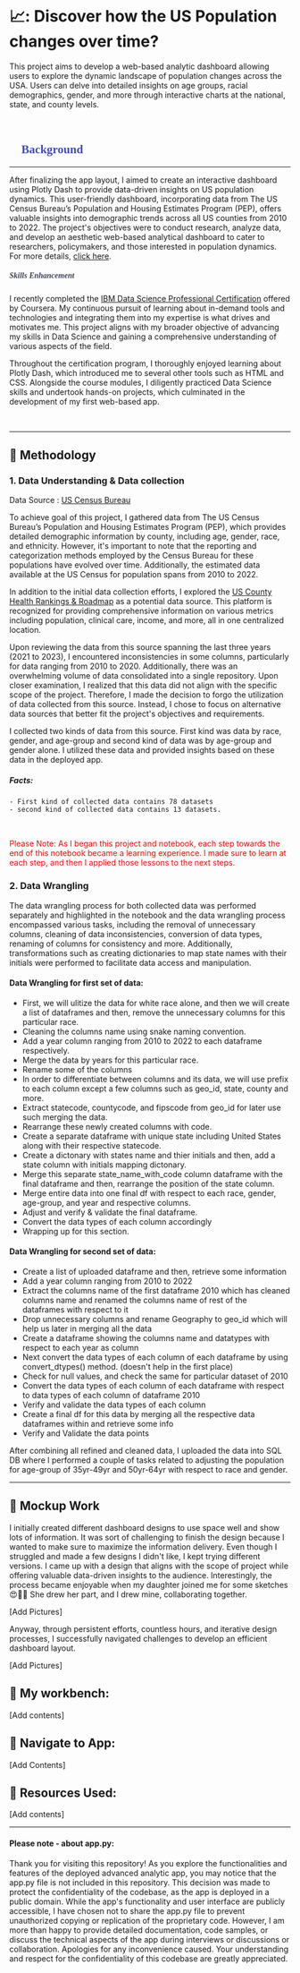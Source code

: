 # 📈: Discover how the US Population changes over time? 
This project aims to develop a web-based analytic dashboard allowing users to explore the dynamic landscape of population changes across the USA. Users can delve into detailed insights on age groups, racial demographics, gender, and more through interactive charts at the national, state, and county levels.

<br>

## **<span style="color:#424dc1; font-family:montserrat;">:page_facing_up: Background </span>**
* **

After finalizing the app layout, I aimed to create an interactive dashboard using Plotly Dash to provide data-driven insights on US population dynamics. This user-friendly dashboard, incorporating data from The US Census Bureau’s Population and Housing Estimates Program (PEP), offers valuable insights into demographic trends across all US counties from 2010 to 2022. The project's objectives were to conduct research, analyze data, and develop an aesthetic web-based analytical dashboard to cater to researchers, policymakers, and those interested in population dynamics. For more details, [click here](https://data.census.gov/).

##### **<span style="color:rgba(51, 55, 75, 0.95); font-family:montserrat;">Skills Enhancement </span>**

I recently completed the [IBM Data Science Professional Certification](https://www.coursera.org/account/accomplishments/professional-cert/SMB6GDH3KV6R) offered by Coursera. My continuous pursuit of learning about in-demand tools and technologies and integrating them into my expertise is what drives and motivates me. This project aligns with my broader objective of advancing my skills in Data Science and gaining a comprehensive understanding of various aspects of the field.

Throughout the certification program, I thoroughly enjoyed learning about Plotly Dash, which introduced me to several other tools such as HTML and CSS. Alongside the course modules, I diligently practiced Data Science skills and undertook hands-on projects, which culminated in the development of my first web-based app.

<br>
<hr>

## :page_facing_up: Methodology
  ### 1. Data Understanding & Data collection 
  Data Source : [US Census Bureau](https://www.census.gov/)

To achieve goal of this project, I gathered data from The US Census Bureau’s Population and Housing Estimates Program (PEP), which provides detailed demographic information by county, including age, gender, race, and ethnicity. However, it's important to note that the reporting and categorization methods employed by the Census Bureau for these populations have evolved over time. Additionally, the estimated data available at the US Census for population spans from 2010 to 2022.

In addition to the initial data collection efforts, I explored the [US County Health Rankings & Roadmap](https://www.countyhealthrankings.org/) as a potential data source. This platform is recognized for providing comprehensive information on various metrics including population, clinical care, income, and more, all in one centralized location.

Upon reviewing the data from this source spanning the last three years (2021 to 2023), I encountered inconsistencies in some columns, particularly for data ranging from 2010 to 2020. Additionally, there was an overwhelming volume of data consolidated into a single repository. Upon closer examination, I realized that this data did not align with the specific scope of the project. Therefore, I made the decision to forgo the utilization of data collected from this source. Instead, I chose to focus on alternative data sources that better fit the project's objectives and requirements.

I collected two kinds of data from this source. First kind was data by race, gender, and age-group and second kind of data was by age-group and gender alone. I utilized these data and provided insights based on these data in the deployed app. 

  ##### Facts: 
    - First kind of collected data contains 78 datasets
    - second kind of collected data contains 13 datasets. 

<br>

<p style="color: red;"> Please Note: As I began this project and notebook, each step towards the end of this notebook became a learning experience. I made sure to learn at each step, and then I applied those lessons to the next steps. </p>

 ### 2. Data Wrangling
 
The data wrangling process for both collected data was performed separately and highlighted in the notebook and the data wrangling process encompassed various tasks, including the removal of unnecessary columns, cleaning of data inconsistencies, conversion of data types, renaming of columns for consistency and more. Additionally, transformations such as creating dictionaries to map state names with their initials were performed to facilitate data access and manipulation. 

#### Data Wrangling for first set of data: 
* First, we will ulitize the data for white race alone, and then we will create a list of dataframes and then, remove the unnecessary columns for this particular race.
* Cleaning the columns name using snake naming convention.
* Add a year column ranging from 2010 to 2022 to each dataframe respectively.
* Merge the data by years for this particular race.
* Rename some of the columns
* In order to differentiate between columns and its data, we will use prefix to each column except a few columns such as geo_id, state, county and more.
* Extract statecode, countycode, and fipscode from geo_id for later use such merging the data.
* Rearrange these newly created columns with code.
* Create a separate dataframe with unique state including United States along with their respective statecode.
* Create a dictonary with states name and thier initials and then, add a state column with initials mapping dictonary.
* Merge this separate state_name_with_code column dataframe with the final dataframe and then, rearrange the position of the state column.
* Merge entire data into one final df with respect to each race, gender, age-group, and year and respective columns.
* Adjust and verify & validate the final dataframe.
* Convert the data types of each column accordingly
* Wrapping up for this section.

#### Data Wrangling for second set of data: 
* Create a list of uploaded dataframe and then, retrieve some information
* Add a year column ranging from 2010 to 2022
* Extract the columns name of the first dataframe 2010 which has cleaned columns name and renamed the columns name of rest of the dataframes with respect to it
* Drop unnecessary columns and rename Geography to geo_id which will help us later in merging all the data
* Create a dataframe showing the columns name and datatypes with respect to each year as column
* Next convert the data types of each column of each dataframe by using convert_dtypes() method. (doesn't help in the first place)
* Check for null values, and check the same for particular dataset of 2010
* Convert the data types of each column of each dataframe with respect to data types of each column of dataframe 2010
* Verify and validate the data types of each column
* Create a final df for this data by merging all the respective data dataframes within and retrieve some info
* Verify and Validate the data points


After combining all refined and cleaned data, I uploaded the data into SQL DB where I performed a couple of tasks related to adjusting the population for age-group of 35yr-49yr and 50yr-64yr with respect to race and gender. 

<hr>

## :page_facing_up: Mockup Work

I initially created different dashboard designs to use space well and show lots of information. It was sort of challenging to finish the design because I wanted to make sure to maximize the information delivery. 
Even though I struggled and made a few designs I didn't like, I kept trying different versions. I came up with a design that aligns with the scope of project while offering valuable data-driven insights to the audience. 
Interestingly, the process became enjoyable when my daughter joined me for some sketches 😍🤣🤣 She drew her part, and I drew mine, collaborating together.

[Add Pictures]

Anyway, through persistent efforts, countless hours, and iterative design processes, I successfully navigated challenges to develop an efficient dashboard layout. 

[Add Pictures]

## :page_facing_up: My workbench:

[Add contents]


## :page_facing_up: Navigate to App: 

[Add Contents]

## :page_facing_up: Resources Used: 

[Add contents]


<hr>

#### Please note - about app.py:

Thank you for visiting this repository! As you explore the functionalities and features of the deployed advanced analytic app, you may notice that the app.py file is not included in this repository. This decision was made to protect the confidentiality of the codebase, as the app is deployed in a public domain. While the app's functionality and user interface are publicly accessible, I have chosen not to share the app.py file to prevent unauthorized copying or replication of the proprietary code. However, I am more than happy to provide detailed documentation, code samples, or discuss the technical aspects of the app during interviews or discussions or collaboration. Apologies for any inconvenience caused. Your understanding and respect for the confidentiality of this codebase are greatly appreciated. 
